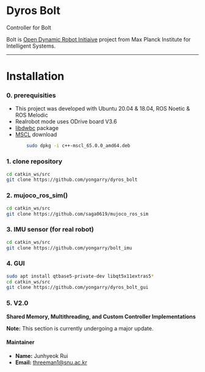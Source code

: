 # Dyros Bolt
Controller for Bolt

Bolt is [Open Dynamic Robot Initiaive](https://github.com/open-dynamic-robot-initiative/open_robot_actuator_hardware/tree/master) project from Max Planck Institute for Intelligent Systems. 



---------------------------------------

# Installation
### 0. prerequisities
  * This project was developed with Ubuntu 20.04 & 18.04, ROS Noetic & ROS Melodic
  * Realrobot mode uses ODrive board V3.6
  * [libdwbc](https://github.com/saga0619/libdwbc) package
  * [MSCL](https://github.com/LORD-MicroStrain/MSCL/releases/download/v65.0.0/c++-mscl_65.0.0_amd64.deb) download 
    ```sh
        sudo dpkg -i c++-mscl_65.0.0_amd64.deb  
    ```
### 1. clone repository
```sh
cd catkin_ws/src
git clone https://github.com/yongarry/dyros_bolt
```

### 2. mujoco_ros_sim()
```sh
cd catkin_ws/src
git clone https://github.com/saga0619/mujoco_ros_sim
```

### 3. IMU sensor (for real robot)
```sh
cd catkin_ws/src
git clone https://github.com/yongarry/bolt_imu
```

### 4. GUI
```sh
sudo apt install qtbase5-private-dev libqt5x11extras5*
cd catkin_ws/src
git clone https://github.com/yongarry/dyros_bolt_gui
```

### 5. V2.0

**Shared Memory, Multithreading, and Custom Controller Implementations**

**Note:** This section is currently undergoing a major update.

#### Maintainer
- **Name:** Junhyeok Rui
- **Email:** [threeman1@snu.ac.kr](mailto:threeman1@snu.ac.kr)
